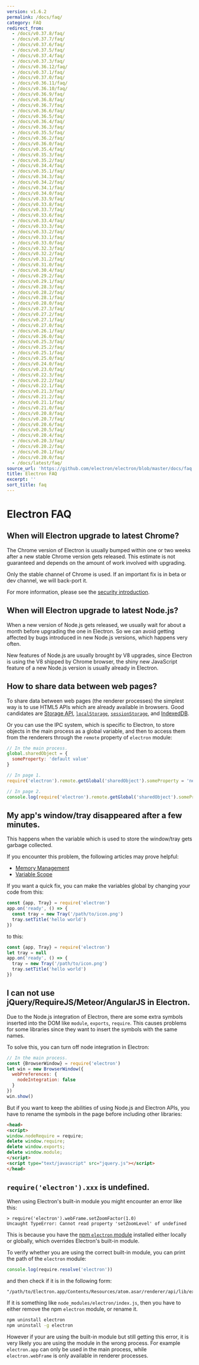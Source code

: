 ```yaml
---
version: v1.6.2
permalink: /docs/faq/
category: FAQ
redirect_from:
  - /docs/v0.37.8/faq/
  - /docs/v0.37.7/faq/
  - /docs/v0.37.6/faq/
  - /docs/v0.37.5/faq/
  - /docs/v0.37.4/faq/
  - /docs/v0.37.3/faq/
  - /docs/v0.36.12/faq/
  - /docs/v0.37.1/faq/
  - /docs/v0.37.0/faq/
  - /docs/v0.36.11/faq/
  - /docs/v0.36.10/faq/
  - /docs/v0.36.9/faq/
  - /docs/v0.36.8/faq/
  - /docs/v0.36.7/faq/
  - /docs/v0.36.6/faq/
  - /docs/v0.36.5/faq/
  - /docs/v0.36.4/faq/
  - /docs/v0.36.3/faq/
  - /docs/v0.35.5/faq/
  - /docs/v0.36.2/faq/
  - /docs/v0.36.0/faq/
  - /docs/v0.35.4/faq/
  - /docs/v0.35.3/faq/
  - /docs/v0.35.2/faq/
  - /docs/v0.34.4/faq/
  - /docs/v0.35.1/faq/
  - /docs/v0.34.3/faq/
  - /docs/v0.34.2/faq/
  - /docs/v0.34.1/faq/
  - /docs/v0.34.0/faq/
  - /docs/v0.33.9/faq/
  - /docs/v0.33.8/faq/
  - /docs/v0.33.7/faq/
  - /docs/v0.33.6/faq/
  - /docs/v0.33.4/faq/
  - /docs/v0.33.3/faq/
  - /docs/v0.33.2/faq/
  - /docs/v0.33.1/faq/
  - /docs/v0.33.0/faq/
  - /docs/v0.32.3/faq/
  - /docs/v0.32.2/faq/
  - /docs/v0.31.2/faq/
  - /docs/v0.31.0/faq/
  - /docs/v0.30.4/faq/
  - /docs/v0.29.2/faq/
  - /docs/v0.29.1/faq/
  - /docs/v0.28.3/faq/
  - /docs/v0.28.2/faq/
  - /docs/v0.28.1/faq/
  - /docs/v0.28.0/faq/
  - /docs/v0.27.3/faq/
  - /docs/v0.27.2/faq/
  - /docs/v0.27.1/faq/
  - /docs/v0.27.0/faq/
  - /docs/v0.26.1/faq/
  - /docs/v0.26.0/faq/
  - /docs/v0.25.3/faq/
  - /docs/v0.25.2/faq/
  - /docs/v0.25.1/faq/
  - /docs/v0.25.0/faq/
  - /docs/v0.24.0/faq/
  - /docs/v0.23.0/faq/
  - /docs/v0.22.3/faq/
  - /docs/v0.22.2/faq/
  - /docs/v0.22.1/faq/
  - /docs/v0.21.3/faq/
  - /docs/v0.21.2/faq/
  - /docs/v0.21.1/faq/
  - /docs/v0.21.0/faq/
  - /docs/v0.20.8/faq/
  - /docs/v0.20.7/faq/
  - /docs/v0.20.6/faq/
  - /docs/v0.20.5/faq/
  - /docs/v0.20.4/faq/
  - /docs/v0.20.3/faq/
  - /docs/v0.20.2/faq/
  - /docs/v0.20.1/faq/
  - /docs/v0.20.0/faq/
  - /docs/latest/faq/
source_url: 'https://github.com/electron/electron/blob/master/docs/faq.md'
title: Electron FAQ
excerpt: ''
sort_title: faq
---
```

# Electron FAQ

## When will Electron upgrade to latest Chrome?

The Chrome version of Electron is usually bumped within one or two weeks after a new stable Chrome version gets released. This estimate is not guaranteed and depends on the amount of work involved with upgrading.

Only the stable channel of Chrome is used. If an important fix is in beta or dev channel, we will back-port it.

For more information, please see the [security introduction]({{site.baseurl}}/docs/tutorial/security).

## When will Electron upgrade to latest Node.js?

When a new version of Node.js gets released, we usually wait for about a month before upgrading the one in Electron. So we can avoid getting affected by bugs introduced in new Node.js versions, which happens very often.

New features of Node.js are usually brought by V8 upgrades, since Electron is using the V8 shipped by Chrome browser, the shiny new JavaScript feature of a new Node.js version is usually already in Electron.

## How to share data between web pages?

To share data between web pages (the renderer processes) the simplest way is to use HTML5 APIs which are already available in browsers. Good candidates are [Storage API](https://developer.mozilla.org/en-US/docs/Web/API/Storage), [`localStorage`](https://developer.mozilla.org/en-US/docs/Web/API/Window/localStorage), [`sessionStorage`](https://developer.mozilla.org/en-US/docs/Web/API/Window/sessionStorage), and [IndexedDB](https://developer.mozilla.org/en-US/docs/Web/API/IndexedDB_API).

Or you can use the IPC system, which is specific to Electron, to store objects in the main process as a global variable, and then to access them from the renderers through the `remote` property of `electron` module:

```javascript
// In the main process.
global.sharedObject = {
  someProperty: 'default value'
}
```

```javascript
// In page 1.
require('electron').remote.getGlobal('sharedObject').someProperty = 'new value'
```

```javascript
// In page 2.
console.log(require('electron').remote.getGlobal('sharedObject').someProperty)
```

## My app's window/tray disappeared after a few minutes.

This happens when the variable which is used to store the window/tray gets garbage collected.

If you encounter this problem, the following articles may prove helpful:

*   [Memory Management](https://developer.mozilla.org/en-US/docs/Web/JavaScript/Memory_Management)
*   [Variable Scope](https://msdn.microsoft.com/library/bzt2dkta(v=vs.94).aspx)

If you want a quick fix, you can make the variables global by changing your code from this:

```javascript
const {app, Tray} = require('electron')
app.on('ready', () => {
  const tray = new Tray('/path/to/icon.png')
  tray.setTitle('hello world')
})
```

to this:

```javascript
const {app, Tray} = require('electron')
let tray = null
app.on('ready', () => {
  tray = new Tray('/path/to/icon.png')
  tray.setTitle('hello world')
})
```

## I can not use jQuery/RequireJS/Meteor/AngularJS in Electron.

Due to the Node.js integration of Electron, there are some extra symbols inserted into the DOM like `module`, `exports`, `require`. This causes problems for some libraries since they want to insert the symbols with the same names.

To solve this, you can turn off node integration in Electron:

```javascript
// In the main process.
const {BrowserWindow} = require('electron')
let win = new BrowserWindow({
  webPreferences: {
    nodeIntegration: false
  }
})
win.show()
```

But if you want to keep the abilities of using Node.js and Electron APIs, you have to rename the symbols in the page before including other libraries:

```html
<head>
<script>
window.nodeRequire = require;
delete window.require;
delete window.exports;
delete window.module;
</script>
<script type="text/javascript" src="jquery.js"></script>
</head>
```

## `require('electron').xxx` is undefined.

When using Electron's built-in module you might encounter an error like this:

```
> require('electron').webFrame.setZoomFactor(1.0)
Uncaught TypeError: Cannot read property 'setZoomLevel' of undefined

```

This is because you have the [npm `electron` module](https://www.npmjs.com/package/electron) installed either locally or globally, which overrides Electron's built-in module.

To verify whether you are using the correct built-in module, you can print the path of the `electron` module:

```javascript
console.log(require.resolve('electron'))
```

and then check if it is in the following form:

```
"/path/to/Electron.app/Contents/Resources/atom.asar/renderer/api/lib/exports/electron.js"

```

If it is something like `node_modules/electron/index.js`, then you have to either remove the npm `electron` module, or rename it.

```bash
npm uninstall electron
npm uninstall -g electron
```

However if your are using the built-in module but still getting this error, it is very likely you are using the module in the wrong process. For example `electron.app` can only be used in the main process, while `electron.webFrame` is only available in renderer processes.
